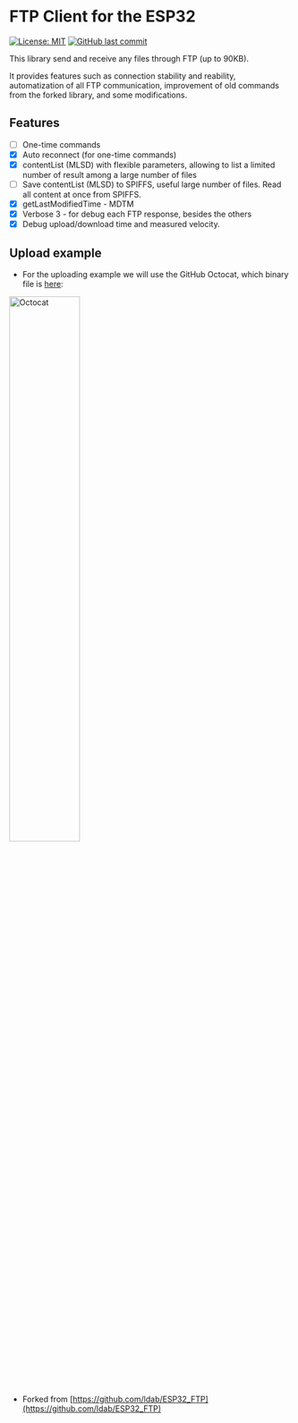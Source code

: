 # FTP Client for the ESP32

[![License: MIT](https://img.shields.io/badge/License-MIT-green)](https://github.com/kzasca/ESP32-FTP/blob/master/LICENSE)
[![GitHub last commit](https://img.shields.io/github/last-commit/kzasca/ESP32-FTP.svg?style=social)](https://github.com/kzasca/ESP32-FTP)

This library send and receive any files through FTP (up to 90KB).

It provides features such as connection stability and reability, automatization of all FTP communication, improvement of old commands from the forked library, and some modifications.


## Features

- [ ] One-time commands
- [x] Auto reconnect (for one-time commands)
- [x] contentList (MLSD) with flexible parameters, allowing to list a limited number of result among a large number of files
- [ ] Save contentList (MLSD) to SPIFFS, useful large number of files. Read all content at once from SPIFFS. 
- [x] getLastModifiedTime - MDTM
- [x] Verbose 3 - for debug each FTP response, besides the others
- [x] Debug upload/download time and measured velocity.

## Upload example

* For the uploading example we will use the GitHub Octocat, which binary file is [here](./src/octocat.h):

 <img src="https://github.githubassets.com/images/modules/logos_page/Octocat.png" alt="Octocat" width="50%"> 
 
* Forked from [https://github.com/ldab/ESP32_FTP](https://github.com/ldab/ESP32_FTP)

